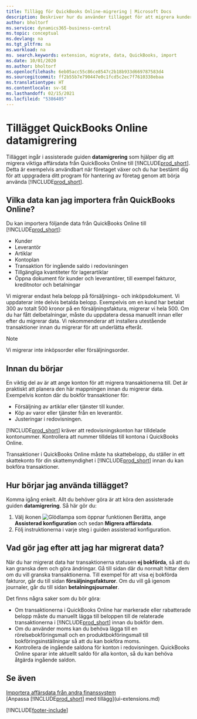 ```yaml
---
title: Tillägg för QuickBooks Online-migrering | Microsoft Docs
description: Beskriver hur du använder tillägget för att migrera kunder, leverantörer, artiklar och konton från QuickBooks Online till Business Central.
author: bholtorf
ms.service: dynamics365-business-central
ms.topic: conceptual
ms.devlang: na
ms.tgt_pltfrm: na
ms.workload: na
ms. search.keywords: extension, migrate, data, QuickBooks, import
ms.date: 10/01/2020
ms.author: bholtorf
ms.openlocfilehash: 6eb05acc55c86ce8547c2b18b933d669787583d4
ms.sourcegitcommit: ff2b55b7e790447e0c1fcd5c2ec7f7610338ebaa
ms.translationtype: HT
ms.contentlocale: sv-SE
ms.lasthandoff: 02/15/2021
ms.locfileid: "5386405"
---
```

# <a name="the-quickbooks-online-data-migration-extension"></a>Tillägget QuickBooks Online datamigrering

Tillägget ingår i assisterade guiden **datamigrering** som hjälper dig att migrera viktiga affärsdata från QuickBooks Online till [!INCLUDE[prod_short](includes/prod_short.md)]. Detta är exempelvis användbart när företaget växer och du har bestämt dig för att uppgradera ditt program för hantering av företag genom att börja använda [!INCLUDE[prod_short](includes/prod_short.md)].

## <a name="what-data-can-i-import-from-quickbooks-online"></a>Vilka data kan jag importera från QuickBooks Online?

Du kan importera följande data från QuickBooks Online till [!INCLUDE[prod_short](includes/prod_short.md)]:  

* Kunder
* Leverantör
* Artiklar
* Kontoplan
* Transaktion för ingående saldo i redovisningen
* Tillgängliga kvantiteter för lagerartiklar
* Öppna dokument för kunder och leverantörer, till exempel fakturor, kreditnotor och betalningar

Vi migrerar endast hela belopp på försäljnings- och inköpsdokument. Vi uppdaterar inte delvis betalda belopp. Exempelvis om en kund har betalat 300 av totalt 500 kronor på en försäljningsfaktura, migrerar vi hela 500. Om du har fått delbetalningar, måste du uppdatera dessa manuellt innan eller efter du migrerar data. Vi rekommenderar att installera utestående transaktioner innan du migrerar för att underlätta efteråt.

> [!NOTE]  
> Vi migrerar inte inköpsorder eller försäljningsorder.

## <a name="before-you-start"></a>Innan du börjar

En viktig del av är att ange konton för att migrera transaktionerna till. Det är praktiskt att planera den här mappningen innan du migrerar data. Exempelvis konton där du bokför transaktioner för:  

* Försäljning av artiklar eller tjänster till kunder.
* Köp av varor eller tjänster från en leverantör.  
* Justeringar i redovisningen.  

[!INCLUDE[prod_short](includes/prod_short.md)] kräver att redovisningskonton har tilldelade kontonummer. Kontrollera att nummer tilldelas till kontona i QuickBooks Online.

Transaktioner i QuickBooks Online måste ha skattebelopp, du ställer in ett skattekonto för din skattemyndighet i [!INCLUDE[prod_short](includes/prod_short.md)] innan du kan bokföra transaktioner.

## <a name="how-do-i-start-using-the-extension"></a>Hur börjar jag använda tillägget?

Komma igång enkelt. Allt du behöver göra är att köra den assisterade guiden **datamigrering**. Så här gör du:

1. Välj ikonen ![Glödlampa som öppnar funktionen Berätta](media/ui-search/search_small.png "Berätta vad du vill göra"), ange **Assisterad konfiguration** och sedan **Migrera affärsdata**.
2. Följ instruktionerna i varje steg i guiden assisterad konfiguration.

## <a name="what-do-i-do-after-i-migrate-data"></a>Vad gör jag efter att jag har migrerat data?

När du har migrerat data har transaktionerna statusen **ej bokförda**, så att du kan granska dem och göra ändringar. Gå till sidan där du normalt hittar dem om du vill granska transaktionerna. Till exempel för att visa ej bokförda fakturor, går du till sidan **försäljningsfakturor**. Om du vill gå igenom journaler, går du till sidan **betalningsjournaler**.  

Det finns några saker som du bör göra:

* Om transaktionerna i QuickBooks Online har markerade eller rabatterade belopp måste du manuellt lägga till beloppen till de relaterade transaktionerna i [!INCLUDE[prod_short](includes/prod_short.md)] innan du bokför dem.
* Om du använder moms kan du behöva lägga till en rörelsebokföringsmall och en produktbokföringsmall till bokföringsinställningar så att du kan bokföra moms.
* Kontrollera de ingående saldona för konton i redovisningen. QuickBooks Online sparar inte aktuellt saldo för alla konton, så du kan behöva åtgärda ingående saldon.

## <a name="see-also"></a>Se även

[Importera affärsdata från andra finanssystem](across-import-data-configuration-packages.md)  
[Anpassa [!INCLUDE[prod_short](includes/prod_short.md)] med tillägg](ui-extensions.md)  


[!INCLUDE[footer-include](includes/footer-banner.md)]